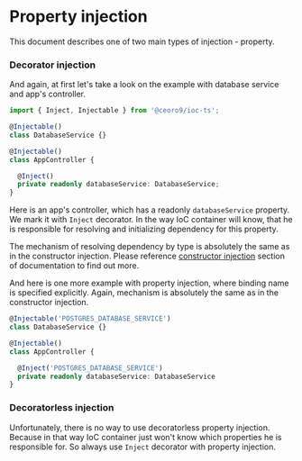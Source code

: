 # Property injection
This document describes one of two main types of injection - property.

### Decorator injection

And again, at first let's take a look on the example with database service and app's controller.

```ts
import { Inject, Injectable } from '@ceoro9/ioc-ts';

@Injectable()
class DatabaseService {}

@Injectable()
class AppController {

  @Inject()
  private readonly databaseService: DatabaseService;
}
```

Here is an app's controller, which has a readonly `databaseService` property. We mark it with `Inject` decorator. In the way IoC container will know, that he is responsible for resolving and initializing dependency for this property.

The mechanism of resolving dependency by type is absolutely the same as in the constructor injection. Please reference [constructor injection](./ConstructorInjection.md) section of documentation to find out more.

And here is one more example with property injection, where binding name is specified explicitly. Again, mechanism is absolutely the same as in the constructor injection.

```ts
@Injectable('POSTGRES_DATABASE_SERVICE')
class DatabaseService {}

@Injectable()
class AppController {

  @Inject('POSTGRES_DATABASE_SERVICE')
  private readonly databaseService: DatabaseService 
}
```

### Decoratorless injection

Unfortunately, there is no way to use decoratorless property injection. Because in that way IoC container just won't know which properties he is responsible for. So always use `Inject` decorator with property injection. 
